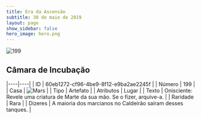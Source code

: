 ```yaml
---
title: Era da Ascensão
subtitle: 30 de maio de 2019
layout: page
show_sidebar: false
hero_image: hero.png
---
```


![199](https://cdn.keyforgegame.com/media/card_front/pt/435_199_7CFGRMRP8F8G_pt.png)

## Câmara de Incubação

|----|----|
| ID | 60eb1272-cf96-4be9-8f12-e9ba2ae2245f |
| Número | 199 |
| Casa | ![Mars](https://archonarcana.com/images/thumb/d/de/Mars.png/22px-Mars.png "Marte") |
| Tipo | Artefato |
| Atributos | Lugar |
| Texto | Onisciente: Revele uma criatura de Marte da sua mão. Se o fizer, arquive-a. |
| Raridade | Rara |
| Dizeres | A maioria dos marcianos no Caldeirão saíram desses tanques. |

